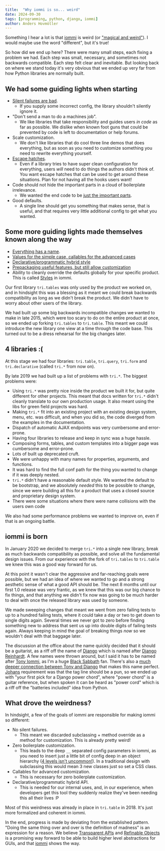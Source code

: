 ```yaml
---
title:	"Why iommi is so... weird"
date: 2024-09-30
tags: [programming, python, django, iommi]
author: Anders Hovmöller
---
```

 
Something I hear a lot is that [iommi](https://docs.iommi.rocks) is weird (or ["magical and weird"](https://chaos.social/@apollo13/113209773105984233)). I would maybe use the word "different", but it's true! 

So how did we end up here? There were many small steps, each fixing a problem we had. Each step was small, necessary, and sometimes not backwards compatible. Each step felt clear and inevitable. But looking back on where we stand today it's very obvious that we ended up very far from how Python libraries are normally built.

## We had some guiding lights when starting

- [Silent failures are bad](https://docs.iommi.rocks/en/latest/philosophy.html#no-silent-mistakes). 
	- If you supply some incorrect config, the library shouldn't silently ignore it.
- "Don't send a man to do a machines job". 
	- We like libraries that take responsibility and guides users *in code* as far as possible. We dislike when known foot guns that could be prevented by code is left to documentation or help forums.
- Scale customization. 
	- We don't like libraries that do cool three line demos that does everything, but as soon as you need to customize something you need to rewrite everything yourself.
- [Escape hatches](https://docs.iommi.rocks/en/latest/philosophy.html#escape-hatches-included). 
	- Even if a library tries to have super clean configuration for everything, users *will* need to do things the authors didn't think of. You want escape hatches that can be used to get around these situations. Plan for not having all the hooks users want!
- Code should not hide the important parts in a cloud of boilerplate irrelevance. 
	- We wanted the end code to be [just the important parts](https://docs.iommi.rocks/en/latest/philosophy.html#single-point-customization-with-no-boilerplate).
- Good defaults. 
	- A single line should get you something that makes sense, that is useful, and that requires very little additional config to get what you wanted.

## Some more guiding lights made themselves known along the way

- [Everything has a name](https://docs.iommi.rocks/en/latest/philosophy.html#everything-has-a-name). 
- [Values for the simple case, callables for the advanced cases](https://docs.iommi.rocks/en/latest/philosophy.html#callables-for-advanced-usage-values-for-the-simple-cases)
- [Declarative/programmatic hybrid style](https://docs.iommi.rocks/en/latest/philosophy.html#declarative-programmatic-hybrid-api)
- [Prepackaging useful features, but still allow customization](https://docs.iommi.rocks/en/latest/philosophy.html#prepackaged-commonly-used-patterns-that-can-still-be-customized)
- Ability to cleanly override the defaults globally for your specific product. This is called [Styles](https://docs.iommi.rocks/en/latest/styles.html) in iommi.


Our first library `tri.tables` was only used by the product we worked on, and in hindsight this was a blessing as it meant we could break backwards compatibility as long as we didn't break the product. We didn't have to worry about other users of the library. 

We had built up some big backwards incompatible changes we wanted to make in late 2015, which were too scary to do on the entire product at once, so we ended up forking `tri.tables` to `tri.table`. This meant we could introduce the new library one view at a time through the code base. This turned out to be a dress rehearsal for the big changes later. 

## 4 libraries :(

At this stage we had four libraries: `tri.table`, `tri.query`, `tri.form` and `tri.declarative` (called `tri.*` from now on).

By late 2019 we had built up a list of problems with `tri.*`. The biggest problems were:

- Using `tri.*` was pretty nice inside the product we built it for, but quite different for other projects. This meant that docs written for `tri.*` didn't cleanly translate to our own production usage. It also meant using the libs for green field projects was hard.
- Making `tri.*` fit into an existing project with an existing design system, menu, etc. was difficult, and when you did so, the code diverged from the examples in the documentation.
- Dispatch of automatic AJAX endpoints was very cumbersome and error-prone.
- Having four libraries to release and keep in sync was a huge hassle.
- Composing forms, tables, and custom templates into a bigger page was cumbersome and error-prone.
- Lots of built up deprecated cruft.
- We were unhappy with many names for properties, arguments, and functions.
- It was hard to find the full conf path for the thing you wanted to change if it was deeply nested.
- `tri.*` didn't have a reasonable default style. We wanted the default to be bootstrap, and we absolutely *needed* this to be possible to change, since we were building all this for a product that uses a closed source and proprietary design system.
- There were some situations where there were name collisions with the users own code

We also had some performance problems we wanted to improve on, even if that is an ongoing battle.

## iommi is born
 
In January 2020 we decided to merge `tri.*` into a single new library, break as much backwards compatibility as possible, and solve all the fundamental design issues. From our experience with the fork of `tri.tables` to `tri.table` we knew this was a good way forward for us. 

At this point it wasn't clear the aggressive and far-reaching goals were possible, but we had an idea of where we wanted to go and a strong aesthetic sense of what a good API should be. The next 8 months until our first 1.0 release was very frantic, as we knew that this was our big chance to fix things, and that anything we didn't fix now was going to be much harder to deal with once the released library was used by someone. 

We made sweeping changes that meant we went from zero failing tests to up to a hundred failing tests, where it could take a day or two to get down to single digits again. Several times we never got to zero before finding something new to address that sent us up into double digits of failing tests again. Always keeping in mind the goal of breaking things *now* so we wouldn't deal with that baggage later. 

The discussion at the office about the name quickly decided that it should be a guitarist, as a riff off the name of [Django](https://www.djangoproject.com/) which is named after [Django Reinhardt](https://en.wikipedia.org/wiki/Django_Reinhardt). A few names were thrown around, but I said it has to be named after [Tony Iommi](https://en.wikipedia.org/wiki/Tony_Iommi), as I'm a huge [Black Sabbath](https://en.wikipedia.org/wiki/Black_Sabbath) fan. There's also a [much deeper connection between Tony and Django](https://en.wikipedia.org/wiki/Tony_Iommi#Factory_accident) that makes this name perfect. [Johans](https://github.com/jlubcke) requirement was that the tag line should be a pun, so we ended up with "your first pick for a Django power chord", where "power chord" is a guitar reference, but when spoken it can be heard as "power cord" which is a riff off the "batteries included" idea from Python.


## What drove the weirdness?

In hindsight, a few of the goals of iommi are responsible for making iommi so different:

- No silent failures. 
	- This meant we discarded subclassing + method override as a method for customization. This is already pretty weird!
- Zero boilerplate customization. 
	- This leads to the deep `__` separated config parameters in iommi, as you need to insert just a little bit of config deep in an object hierarchy ([4 levels isn't uncommon!](https://kodare.net/2024/09/30/iommi-vs-inheritance-explosion.html)). In a traditional design with subclassing this would mean 3 new classes just so set a CSS class.
- Callables for advanced customization. 
	- This is necessary for zero boilerplate customization.
- Declarative/programmatic hybrid API. 
	- This is needed for our internal uses, and, in our experience, when developers get this tool they suddenly realize they've been needing this all their lives :P 	

Most of this weirdness was already in place in `tri.table` in 2018. It's just more formalized and coherent in iommi.


In the end, progress is made by deviating from the established pattern. "Doing the same thing over and over is the definition of madness" is an expression for a reason. We believe [Transparent APIs](https://kodare.net/2020/09/14/transparent_apis.html) and [Refinable Objects](https://kodare.net/2018/06/25/refinableobject-object-orientation-refined.html) is a promising way forward to be able to build higher level abstractions for GUIs, and that [iommi](https://docs.iommi.rocks) shows the way. 

